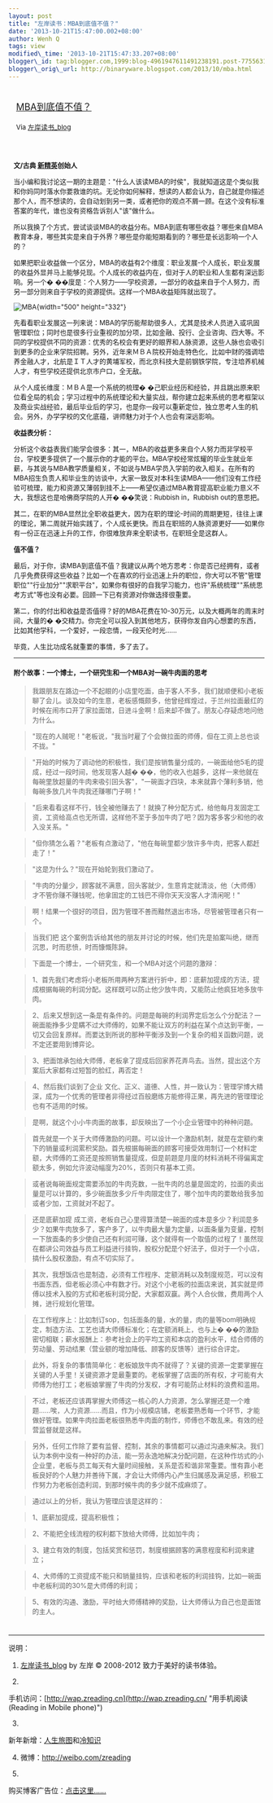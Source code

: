 ```yaml
--- 
layout: post 
title: "左岸读书：MBA到底值不值？" 
date: '2013-10-21T15:47:00.002+08:00' 
author: Wenh Q
tags: view
modified\_time: '2013-10-21T15:47:33.207+08:00' 
blogger\_id: tag:blogger.com,1999:blog-4961947611491238191.post-7755631871476219118
blogger\_orig\_url: http://binaryware.blogspot.com/2013/10/mba.html
---
```

<div style="margin: 10px; padding: 5px;">

<div style="font-size: 18px;">

[MBA到底值不值？](http://zreading.cn.feedsportal.com/c/35042/f/647833/s/3294bab8/sc/38/l/0L0Szreading0Bcn0Carchives0C40A290Bhtml/story01.htm)

</div>

<div style="font-size: 13px;">

Via [左岸读书\_blog](http://www.zreading.cn/)

</div>

</div>

<div style="font-size: 13px; padding: 15px 0 10px 10px;">

**文/古典 [新精英](http://www.xjy.cn/)创始人**

当小编和我讨论这一期的主题是："什么人该读MBA的时侯"，我就知道这是个类似我和你妈同时落水你要救谁的坑。无论你如何解释，想读的人都会认为，自己就是你描述那个人，而不想读的，会自动划到另一类，或者把你的观点不屑一顾。在这个没有标准答案的年代，谁也没有资格告诉别人"该"做什么。

所以我换了个方式，尝试谈谈MBA的收益分布。MBA到底有哪些收益？哪些来自MBA教育本身，哪些其实是来自于外界？哪些是你能短期看到的？哪些是长远影响一个人的？

如果把职业收益做一个区分，MBA的收益有2个维度：职业发展-个人成长，职业发展的收益外显并马上能够兑现。个人成长的收益内在，但对于人的职业和人生都有深远影响。另一个�
��度是：个人努力——学校资源，一部分的收益来自于个人努力，而另一部分则来自于学校的资源提供。这样一个MBA收益矩阵就出现了。

![MBA](http://www.zreading.net/wp-content/uploads/2013/10/1.jpg){width="500"
height="332"}

先看看职业发展这一列来说：MBA的学历能帮助很多人，尤其是技术人员进入或巩固管理职位；同时也是很多行业重视的加分项，比如金融、投行、企业咨询、四大等。不同的学校提供不同的资源：优秀的名校会有更好的眼界和人脉资源，这些人脉也会吸引到更多的企业来学院招聘。另外，近年来ＭＢＡ院校开始走特色化，比如中财的强调培养金融人才，北航是ＩＴ人才的黄埔军校，而北京科技大是前钢铁学院，专注培养机械人才，有些学校还提供北京市户口，全无敌。

从个人成长维度：ＭＢＡ是一个系统的梳理�
�己职业经历和经验，并且跳出原来职位看全局的机会；学习过程中的系统理论和大量实战，帮你建立起来系统的思考框架以及商业实战经验，最后毕业后的学习，也是你一段可以重新定位，独立思考人生的机会。另外，办学学校的文化底蕴，讲师魅力对于个人也会有深远影响。

**收益表分析：**

分析这个收益表我们能学会很多：其一，MBA的收益更多来自个人努力而非学校平台，学校更多提供了一个展示你的才能的平台。MBA学校经常炫耀的毕业生就业年薪，与其说与MBA教学质量相关，不如说与MBA学员入学前的收入相关。在所有的MBA招生负责人和毕业生的访谈中，大家一致反对本科生读MBA——他们没有工作经验可梳理，能力和资源又薄弱到挂不上——希望仅通过MBA教育提高职业能力意义不大，我想这也是哈佛商学院的人开�
��笑说：Rubbish in，Rubbish out的意思把。

其二，在职的MBA显然比全职收益更大，因为在职的理论-时间的周期更短，往往上课的理论，第二周就开始实践了，个人成长更快。而且在职班的人脉资源更好——如果你有一份正在迅速上升的工作，你很难放弃来全职读书，在职班全是这群人。

**值不值？**

最后，对于你，读MBA到底值不值？我建议从两个地方思考：你是否已经拥有，或者几乎免费获得这些收益？比如一个在喜欢的行业迅速上升的职位，你大可以不管"管理职位""行业加分""求职平台"，如果你有很好的自我学习能力，也许"系统梳理""系统思考方式"等也没有必要。回顾一下已有资源对你做选择很重要。

第二，你的付出和收益是否值得？好的MBA花费在10-30万元，以及大概两年的周末时间，大量的�
�交精力。你完全可以投入到其他地方，获得你发自内心想要的东西，比如其他学科，一个爱好，一段恋情，一段天伦时光……

毕竟，人生比功成名就重要的事情，多了去了。




------------------------------------------------------------------------

#### 附个故事：一个博士，一个研究生和一个MBA对一碗牛肉面的思考

> 我跟朋友在路边一个不起眼的小店里吃面，由于客人不多，我们就顺便和小老板聊了会儿。谈及如今的生意，老板感慨颇多，他曾经辉煌过，于兰州拉面最红的时候在闹市口开了家拉面馆，日进斗金啊！后来却不做了。朋友心存疑虑地问他为什么。

> "现在的人贼呢！"老板说，"我当时雇了个会做拉面的师傅，但在工资上总也谈不拢。"

> "开始的时候为了调动他的积极性，我们是按销售量分成的，一碗面给他5毛的提成，经过一段时间，他发现客人越�
> ��，他的收入也越多，这样一来他就在每碗里放超量的牛肉来吸引回头客"，"一碗面才四块，本来就靠个薄利多销，他每碗多放几片牛肉我还赚哪门子啊！"

> "后来看看这样不行，钱全被他赚去了！就换了种分配方式，给他每月发固定工资，工资给高点也无所谓，这样他不至于多加牛肉了吧？因为客多客少和他的收入没关系。"

> "但你猜怎么着？"老板有点激动了，"他在每碗里都少放许多牛肉，把客人都赶走了！"

> "这是为什么？"现在开始轮到我们激动了。

> "牛肉的分量少，顾客就不满意，回头客就少，生意肯定就清淡，他（大师傅）才不管你赚不赚钱呢，他拿固定的工钱巴不得你天天没客人才清闲呢！"

> 啊！结果一个很好的项目，因为管理不善而黯然退出市场，尽管被管理者只有一个。

> 当我们把
> 这个案例告诉给其他的朋友并讨论的时候，他们先是拍案叫绝，继而沉思，时而悲愤，时而慷慨陈辞。

> 下面是一个博士，一个研究生，和一个MBA对这个问题的激辩：

> 1、首先我们考虑将小老板所用两种方案进行折中，即：底薪加提成的方法，提成根据每碗的利润分配。这样既可以防止他少放牛肉，又能防止他疯狂地多放牛肉。

> 2、后来又想到这一条是有条件的。问题是每碗的利润界定后怎么个分配法？一碗面能挣多少是瞒不过大师傅的，如果不能让双方的利益在某个点达到平衡，一切又会回复原样。而要达到所说的那种平衡涉及到一个复杂的相关函数问题，说不定还要用到博弈论。

> 3、把面馆承包给大师傅，老板拿了提成后回家养花弄鸟去。当然，提出这个方案后大家都有过短暂的脸红，再否定！

> 4、然后我们谈到了企业
> 文化、正义、道德、人性，并一致认为：管理学博大精深，成为一个优秀的管理者非得经过百般磨练方能修得正果，再先进的管理理论也有不适用的时候。

> 是啊，就这个小小牛肉面的故事，却反映出了一个小企业管理中的种种问题。

> 首先就是一个关于大师傅激励的问题。可以设计一个激励机制，就是在定额约束下的销量或利润累积奖励。首先根据每碗面的顾客可接受效用制订一个材料定额，大师傅的工资还是按照销售量提成，但是前题是月度的材料消耗不得偏离定额太多，例如允许波动幅度为20%，否则只有基本工资。

> 或者说每碗面规定需要添加的牛肉克数，一批牛肉的总量是固定的，拉面的卖出量是可以计算的，多少碗面放多少斤牛肉限定住了，哪个加牛肉的要敢给我多加或者少加，工资就对不起了。

> 还是底薪加提
> 成工资，老板自己心里得算清楚一碗面的成本是多少？利润是多少？如果牛肉放多了，客户多了，以牛肉最大量为定量，以面条量为变量，控制一下放面条的多少使自己还有利润可赚，这个就得有一个取值的过程了！虽然现在都讲公司效益与员工利益进行挂钩，股权分配是个好法子，但对于一个小店，搞什么股权激励，有点不切实际了。

> 其次，我想饭店也是制造，必须有工作程序、定额消耗以及制度规范，可以没有书面东西，但老板必须心中有数才行。对这个小老板的拉面店来说，其实就是师傅以技术入股的方式和老板利润分配，大家都双赢。两个人合伙做，费用两个人摊，进行规划化管理。

> 在工作程序上：比如制订sop，包括面条的量，水的量，肉的量等bom明确规定，制造方法、工艺也请大师傅标准化；在定额消耗上，也与上�
> ��的激励密切相联；薪水报酬上：参考社会上的平均工资和本店的盈利水平，结合师傅的劳动量、劳动结果（营业额的增加降低、顾客的反馈等）进行综合评定。

> 此外，将复杂的事情简单化：老板娘放牛肉不就得了？关键的资源一定要掌握在关键的人手里！关键资源才是最重要的。老板掌握了店面的所有权，才可能有大师傅为他打工；老板娘掌握了牛肉的分发权，才有可能防止材料的浪费和滥用。

> 不过，老板还应该再掌握大师傅这一核心的人力资源，怎么掌握还是一个难题……唉，人力资源……而且，作为小规模店铺，老板要熟悉每一个环节，才能做好管理。如果牛肉拉面老板很熟悉牛肉面的制作，师傅也不敢乱来。有效的经营监督就是这样。

> 另外，任何工作除了要有监督、控制，其余的事情都可以通过沟通来解决。我们
> 认为本例中没有一种好的办法，能一劳永逸地解决分配问题，在这种作坊式的小企业里，老板与员工每天有大量时间接触，关系是否和谐非常重要。惟有靠小老板良好的个人魅力并善待下属，才会让大师傅内心产生归属感及满足感，积极工作努力为老板创造利润，到那时候牛肉的多少就不成麻烦了。

> 通过以上的分析，我认为管理应该是这样的：

> 1、底薪加提成，提高积极性；

> 2、不能把全线流程的权利都下放给大师傅，比如加牛肉；

> 3、建立有效的制度，包括奖赏和惩罚，制度根据顾客的满意程度和利润来建立；

> 4、大师傅的工资提成不能只和销量挂钩，应该和老板的利润挂钩，比如一碗面中老板利润的30%是大师傅的利润；

> 5、有效的沟通、激励，平时给大师傅精神的奖励，让大师傅认为自己也是面馆的主人。

</div>

------------------------------------------------------------------------

说明：

1. [左岸读书\_blog](http://zreading.cn/) by 左岸 © 2008-2012
致力于美好的读书体验。

2.
手机访问：[http://wap.zreading.cn](http://wap.zreading.cn/ "用手机阅读(Reading in Mobile phone)")

3.
新年新增：[人生旅图](http://www.zreading.net/ "人生旅图")和[冷知识](http://www.zreading.net/lenzhishi "冷知识")

4. 微博：<http://weibo.com/zreading>

5.
购买博客广告位：[点击这里……](http://www.zreading.cn/about#ad "看了会心动!")
